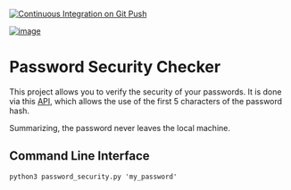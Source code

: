 
[![Continuous Integration on Git Push](https://github.com/Schots/password_security/actions/workflows/main.yml/badge.svg)](https://github.com/Schots/password_security/actions/workflows/main.yml)

[![image](https://user-images.githubusercontent.com/8209798/112394472-86123a00-8cdb-11eb-9cf5-6e539255b3f5.png)](https://haveibeenpwned.com/)

# Password Security Checker

This project allows you to verify the security of your passwords.
It is done via this [API](https://haveibeenpwned.com/API/v3#SearchingPwnedPasswordsByRange), which allows
the use of the first 5 characters of the password hash. 

Summarizing, the password never leaves the local machine. 

## Command Line Interface 

``` python3 password_security.py 'my_password' ```



